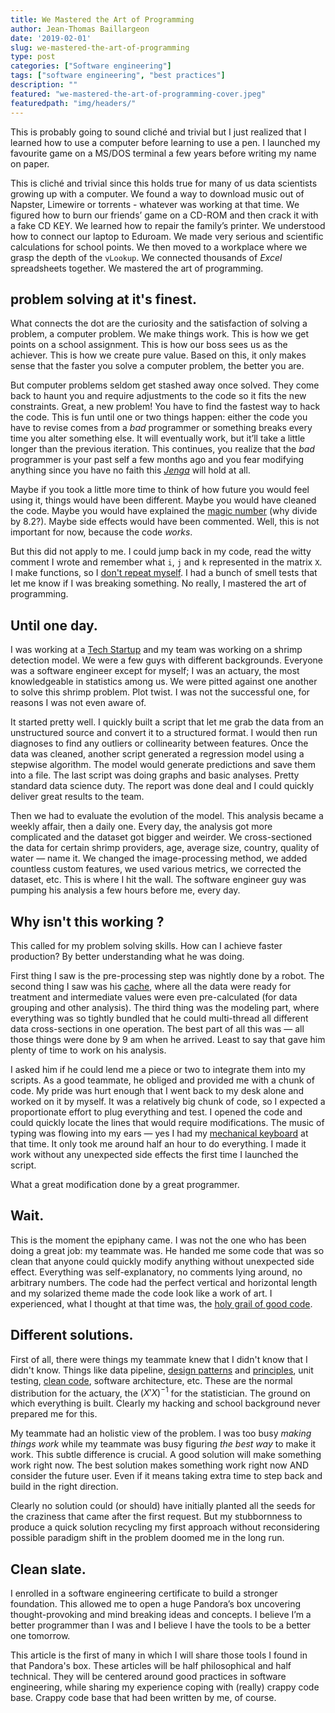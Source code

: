 ```yaml
---
title: We Mastered the Art of Programming
author: Jean-Thomas Baillargeon
date: '2019-02-01'
slug: we-mastered-the-art-of-programming
type: post
categories: ["Software engineering"]
tags: ["software engineering", "best practices"]
description: ""
featured: "we-mastered-the-art-of-programming-cover.jpeg"
featuredpath: "img/headers/"
---
```



This is probably going to sound cliché and trivial but I just realized that I learned how to use a computer before learning to use a pen. I launched my favourite game on a MS/DOS terminal a few years before writing my name on paper.


This is cliché and trivial since this holds true for many of us data scientists growing up with a computer. We found a way to download music out of Napster, Limewire or torrents - whatever was working at that time. We figured how to burn our friends’ game on a CD-ROM and then crack it with a fake CD KEY. We learned how to repair the family’s printer. We understood how to connect our laptop to Eduroam. We made very serious and scientific calculations for school points. We then moved to a workplace where we grasp the depth of the `vLookup`. We connected thousands of *Excel* spreadsheets together. We mastered the art of programming.


## problem solving at it's finest.


What connects the dot are the curiosity and the satisfaction of solving a problem, a computer problem. We make things work. This is how we get points on a school assignment. This is how our boss sees us as the achiever. This is how we create pure value. Based on this, it only makes sense that the faster you solve a computer problem, the better you are.


But computer problems seldom get stashed away once solved. They come back to haunt you and require adjustments to the code so it fits the new constraints. Great, a new problem! You have to find the fastest way to hack the code. This is fun until one or two things happen: either the code you have to revise comes from a *bad* programmer or something breaks every time you alter something else. It will eventually work, but it’ll take a little longer than the previous iteration. This continues, you realize that the *bad* programmer is your past self a few months ago and you fear modifying anything since you have no faith this [*Jenga*](https://secure.img1-fg.wfcdn.com/im/93997415/resize-h800%5Ecompr-r85/4885/48852016/Jenga%25AE+giant%25u2122+premium+jeu+de+bois+franc.jpg) will hold at all.


Maybe if you took a little more time to think of how future you would feel using it, things would have been different. Maybe you would have cleaned the code. Maybe you would have explained the [magic number](https://en.wikipedia.org/wiki/Magic_number_(programming)) (why divide by 8.2?). Maybe side effects would have been commented. Well, this is not important for now, because the code *works*.


But this did not apply to me. I could jump back in my code, read the witty comment I wrote and remember what `i`, `j` and `k` represented in the  matrix `X`. I make functions, so I [don't repeat myself](https://en.wikipedia.org/wiki/Don%27t_repeat_yourself). I had a bunch of smell tests that let me know if I was breaking something. No really, I mastered the art of programming.


## Until one day.


I was working at a [Tech Startup](https://www.xpertsea.com/) and my team was working on a shrimp detection model. We were a few guys with different backgrounds. Everyone was a software engineer except for myself; I was an actuary, the most knowledgeable in statistics among us. We were pitted against one another to solve this shrimp problem. Plot twist. I was not the successful one, for reasons I was not even aware of.


It started pretty well. I quickly built a script that let me grab the data from an unstructured source and convert it to a structured format. I would then run diagnoses to find any outliers or collinearity between features. Once the data was cleaned, another script generated a regression model using a stepwise algorithm. The model would generate predictions and save them into a file. The last script was doing graphs and basic analyses. Pretty standard data science duty. The report was done deal and I could quickly deliver great results to the team.


Then we had to evaluate the evolution of the model. This analysis became a weekly affair, then a daily one. Every day, the analysis got more complicated and the dataset got bigger and weirder. We cross-sectioned the data for certain shrimp providers, age, average size, country, quality of water — name it. We changed the image-processing method, we added countless custom features, we used various metrics, we corrected the dataset, etc. This is where I hit the wall. The software engineer guy was pumping his analysis a few hours before me, every day.


## Why isn't this working ?


This called for my problem solving skills. How can I achieve faster production? By better understanding what he was doing.

First thing I saw is the pre-processing step was nightly done by a robot. The second thing I saw was his [cache](https://en.wikipedia.org/wiki/Cache_(computing)), where all the data were ready for treatment and intermediate values were even pre-calculated (for data grouping and other analysis). The third thing was the modeling part, where everything was so tightly bundled that he could multi-thread all different data cross-sections in one operation. The best part of all this was — all those things were done by 9 am when he arrived. Least to say that gave him plenty of time to work on his analysis.

I asked him if he could lend me a piece or two to integrate them into my scripts. As a good teammate, he obliged and provided me with a chunk of code. My pride was hurt enough that I went back to my desk alone and worked on it by myself. It was a relatively big chunk of code, so I expected a proportionate effort to plug everything and test. I opened the code and could quickly locate the lines that would require modifications. The music of typing was flowing into my ears — yes I had my [mechanical keyboard](http://www.wasdkeyboards.com/index.php/products/code-keyboard/code-87-key-mechanical-keyboard.html) at that time. It only took me around half an hour to do everything. I made it work without any unexpected side effects the first time I launched the script.

What a great modification done by a great programmer.

## Wait.

This is the moment the epiphany came. I was not the one who has been doing a great job: my teammate was. He handed me some code that was so clean that anyone could quickly modify anything without unexpected side effect. Everything was self-explanatory, no comments lying around, no arbitrary numbers. The code had the perfect vertical and horizontal length and my solarized theme made the code look like a work of art. I experienced, what I thought at that time was, the [holy grail of good code](https://coding2fun.wordpress.com/2017/02/08/how-to-design-reliable-scalable-and-maintainable-applications/).

## Different solutions.

First of all, there were things my teammate knew that I didn't know that I didn't know. Things like data pipeline, [design patterns](https://sourcemaking.com/design_patterns) and [principles](https://en.wikipedia.org/wiki/SOLID), unit testing, [clean code](https://en.wikipedia.org/wiki/Worship), software architecture, etc. These are the normal distribution for the actuary, the $(X'X)^{-1}$ for the statistician. The ground on which everything is built. Clearly my hacking and school background never prepared me for this.

My teammate had an holistic view of the problem. I was too busy *making things work* while my teammate was busy figuring *the best way* to make it work. This subtle difference is crucial. A good solution will make something work right now. The best solution makes something work right now AND consider the future user. Even if it means taking extra time to step back and build in the right direction.

Clearly no solution could (or should) have initially planted all the seeds for the craziness that came after the first request. But my stubbornness to produce a quick solution recycling my first approach without reconsidering possible paradigm shift in the problem doomed me in the long run.

## Clean slate.

I enrolled in a software engineering certificate to build a stronger foundation. This allowed me to open a huge Pandora’s box uncovering thought-provoking and mind breaking ideas and concepts. I believe I’m a better programmer than I was and I believe I have the tools to be a better one tomorrow.

This article is the first of many in which I will share those tools I found in that Pandora's box. These articles will be half philosophical and half technical. They will be centered around good practices in software engineering, while sharing my experience coping with (really) crappy code base. Crappy code base that had been written by me, of course.
